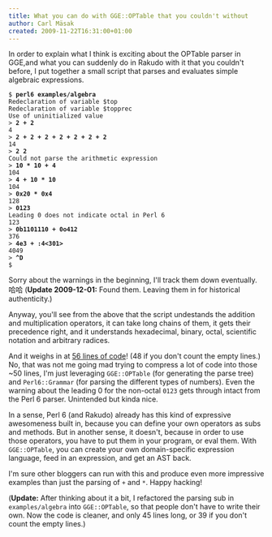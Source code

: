 ```yaml
---
title: What you can do with GGE::OPTable that you couldn't without
author: Carl Mäsak
created: 2009-11-22T16:31:00+01:00
---
```

In order to explain what I think is exciting about the OPTable parser in GGE,and what you can suddenly do in Rakudo with it that you couldn't before, I put together a small script that parses and evaluates simple algebraic expressions.

<pre><code>$ <b>perl6 examples/algebra</b> 
Redeclaration of variable $top
Redeclaration of variable $topprec
Use of uninitialized value
&gt; <b>2 + 2</b> 
4
&gt; <b>2 + 2 + 2 + 2 + 2 + 2 + 2</b> 
14
&gt; <b>2 2</b> 
Could not parse the arithmetic expression
&gt; <b>10 * 10 + 4</b> 
104
&gt; <b>4 + 10 * 10</b> 
104
&gt; <b>0x20 * 0x4</b> 
128
&gt; <b>0123</b> 
Leading 0 does not indicate octal in Perl 6
123
&gt; <b>0b1101110 + 0o412</b> 
376
&gt; <b>4e3 + :4&lt;301&gt;</b> 
4049
&gt; <b>^D</b> 
$
</code></pre>

Sorry about the warnings in the beginning, I'll track them down eventually. 哈哈 (**Update 2009-12-01:** Found them. Leaving them in for historical authenticity.)

Anyway, you'll see from the above that the script undestands the addition and multiplication operators, it can take long chains of them, it gets their precedence right, and it understands hexadecimal, binary, octal, scientific notation and arbitrary radices.

And it weighs in at [56 lines of code](http://github.com/masak/gge/blob/master/examples/algebra)! (48 if you don't count the empty lines.) No, that was not me going mad trying to compress a lot of code into those ~50 lines, I'm just leveraging `GGE::OPTable` (for generating the parse tree) and `Perl6::Grammar` (for parsing the different types of numbers). Even the warning about the leading 0 for the non-octal `0123` gets through intact from the Perl 6 parser. Unintended but kinda nice.

In a sense, Perl 6 (and Rakudo) already has this kind of expressive awesomeness built in, because you can define your own operators as subs and methods. But in another sense, it doesn't, because in order to use those operators, you have to put them in your program, or eval them. With `GGE::OPTable`, you can create your own domain-specific expression language, feed in an expression, and get an AST back.

I'm sure other bloggers can run with this and produce even more impressive examples than just the parsing of `+` and `*`. Happy hacking!

(**Update:** After thinking about it a bit, I refactored the parsing sub in `examples/algebra` into `GGE::OPTable`, so that people don't have to write their own. Now the code is cleaner, and only 45 lines long, or 39 if you don't count the empty lines.)


